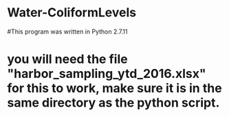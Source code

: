 # Water-ColiformLevels

#This program was written in Python 2.7.11

# you will need the file "harbor_sampling_ytd_2016.xlsx" for this to work, make sure it is in the same directory as the python script.
